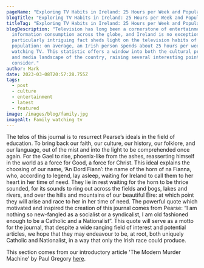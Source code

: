 ```yaml
---
pageName: "Exploring TV Habits in Ireland: 25 Hours per Week and Popular TV Stations"
blogTitle: "Exploring TV Habits in Ireland: 25 Hours per Week and Popular TV Stations"
titleTag: "Exploring TV Habits in Ireland: 25 Hours per Week and Popular TV Stations"
blogDescription: "Television has long been a cornerstone of entertainment and
  information consumption across the globe, and Ireland is no exception. A
  particularly intriguing fact sheds light on the television habits of the Irish
  population: on average, an Irish person spends about 25 hours per week
  watching TV. This statistic offers a window into both the cultural preferences
  and media landscape of the country, raising several interesting points to
  consider."
author: Mark
date: 2023-03-08T20:57:28.755Z
tags:
  - post
  - culture
  - entertainment
  - latest
  - featured
image: /images/blog/family.jpg
imageAlt: Family watching tv
---
```

<!--StartFragment-->

The telos of this journal is to resurrect Pearse’s ideals in the field of education. To bring back our faith, our culture, our history, our folklore, and our language, out of the mist and into the light to be comprehended once again. For the Gael to rise, phoenix-like from the ashes, reasserting himself in the world as a force for Good, a force for Christ. This ideal explains the choosing of our name, ‘An Dord Fiann’: the name of the horn of na Fianna, who, according to legend, lay asleep, waiting for Ireland to call them to her heart in her time of need. They lie in rest waiting for the horn to be thrice sounded, for its sounds to ring out across the fields and bogs, lakes and rivers, and over the hills and mountains of our beautiful Éire: at which point they will arise and race to her in her time of need. The powerful quote which motivated and inspired the creation of this journal comes from Pearse: “I am nothing so new-fangled as a socialist or a syndicalist, I am old fashioned enough to be a Catholic and a Nationalist”. This quote will serve as a motto for the journal, that despite a wide ranging field of interest and potential articles, we hope that they may endeavour to be, at root, both uniquely Catholic and Nationalist, in a way that only the Irish race could produce.

T﻿his section comes from our introductory article 'The Modern Murder Machine' by Paul Gregory [here](https://andordfiann.ie/blog/the-modern-murder-machine/). 

<!--EndFragment-->